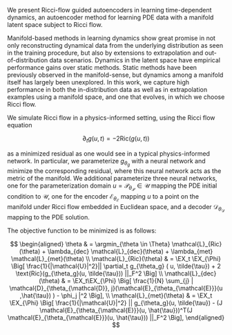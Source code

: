 We present Ricci-flow guided autoencoders in learning time-dependent dynamics, an autoencoder method for learning PDE data with a manifold latent space subject to Ricci flow.

Manifold-based methods in learning dynamics show great promise in not only reconstructing dynamical data from the underlying distribution as seen in the training procedure, but also by extensions to extrapolation and out-of-distribution data scenarios. Dynamics in the latent space have empirical performance gains over static methods. Static methods have been previously observed in the manifold-sense, but dynamics among a manifold itself has largely been unexplored. In this work, we capture high performance in both the in-distribution data as well as in extrapolation examples using a manifold space, and one that evolves, in which we choose Ricci flow.

We simulate Ricci flow in a physics-informed setting, using the Ricci flow equation

$$ \partial_t g(u,t) = -2 \text{Ric} (g(u,t)) $$

as a minimized residual as one would see in a typical physics-informed network. In particular, we parameterize $g_{\theta_g}$ with a neural network and minimize the corresponding residual, where this neural network acts as the metric of the manifold. We additional parameterize three neural networks, one for the parameterization domain $`u = \mathcal{P}_{\theta_{\mathcal{P}}} \in \mathcal{U}`$ mapping the PDE initial condition to $`\mathcal{U}`$, one for the encoder $`\mathcal{E}_{\theta_{\mathcal{E}}}`$ mapping $`u`$ to a point on the manifold under Ricci flow embedded in Euclidean space, and a decoder $`\mathcal{D}_{\theta_{\mathcal{D}}}`$ mapping to the PDE solution.

The objective function to be minimized is as follows:

$$
\begin{aligned}
\theta & = \argmin_{\theta \in \Theta} \mathcal{L}_{Ric}(\theta) + \lambda_{dec} \mathcal{L}_{dec}(\theta) + \lambda_{met} \mathcal{L}_{met}(\theta)
\\
\mathcal{L}_{Ric}(\theta) & = \EX_t \EX_{\Phi} \Big[ \frac{1}{|\mathcal{U}|^2}|| \partial_t g_{\theta_g} ( u, \tilde{\tau}) + 2 \text{Ric}(g_{\theta_g}(u, \tilde{\tau})) ||_F^2 \Big]
\\
\mathcal{L}_{dec}(\theta) & = \EX_t\EX_{\Phi} \Big[ \frac{1}{N} \sum_{j} | \mathcal{D}_{\theta_{\mathcal{D}}, j}(\mathcal{E}_{\theta_{\mathcal{E}}}(u ,\hat{\tau}) ) - \phi_j |^2  \Big],
\\
\mathcal{L}_{met}(\theta)  & = \EX_t \EX_{\Phi} \Big[ \frac{1}{|\mathcal{U}|^2} || g_{\theta_g}(u, \tilde{\tau}) - (J \mathcal{E}_{\theta_{\mathcal{E}}}(u, \hat{\tau}))^T(J \mathcal{E}_{\theta_{\mathcal{E}}}(u, \hat{\tau}))   ||_F^2 \Big],
\end{aligned}
$$
